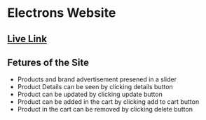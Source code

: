 # Electrons Website

## [Live Link](https://github.com/vitejs/vite-plugin-react/blob/main/packages/plugin-react/README.md)
## Fetures of the Site
  - Products and brand advertisement presened in a slider
  - Product Details can be seen by clicking details button
  - Product can be updated by clicking update button
  - Product can be added in the cart by clicking add to cart button
  - Product in the cart can be removed by clicking delete button
